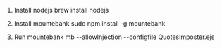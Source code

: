 1. Install nodejs
   brew install nodejs

2. Install mountebank
   sudo npm install -g mountebank

3. Run mountebank
   mb --allowInjection --configfile QuotesImposter.ejs